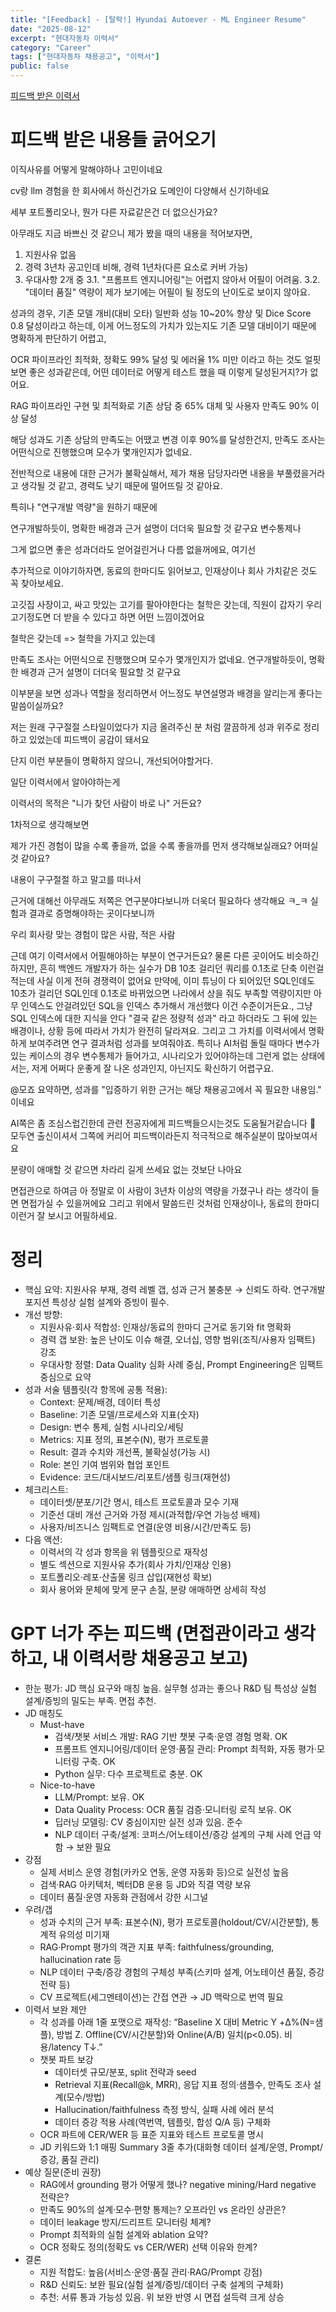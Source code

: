 ```yaml
---
title: "[Feedback] - [탈락!] Hyundai Autoever - ML Engineer Resume"
date: "2025-08-12"
excerpt: "현대자동차 이력서"
category: "Career"
tags: ["현대자동차 채용공고", "이력서"]
public: false
---
```


[피드백 받은 이력서](/posts/Self_Development/Career/Resumes/25-07-29-hyundai-autoever-ml-engineer-resume)

# 피드백 받은 내용들 긁어오기

이직사유를 어떻게 말해야하나 고민이네요

cv랑 llm 경험을 한 회사에서 하신건가요 도메인이 다양해서 신기하네요

세부 포트폴리오나, 뭔가 다른 자료같은건 더 없으신가요?

아무래도 지금 바쁘신 것 같으니 제가 봤을 때의 내용을 적어보자면,

1. 지원사유 없음
2. 경력 3년차 공고인데 비해, 경력 1년차(다른 요소로 커버 가능)
3. 우대사항 2개 중 
3.1. "프롬프트 엔지니어링"는 어렵지 않아서 어필이 어려움.
3.2. "데이터 품질" 역량이 제가 보기에는 어필이 될 정도의 난이도로 보이지 않아요.

성과의 경우, 기존 모델 개비(대비 오타) 일반화 성능 10~20% 향상 및 Dice Score 0.8 달성이라고 하는데,
이게 어느정도의 가치가 있는지도 기존 모델 대비이기 때문에 명확하게 판단하기 어렵고,

OCR 파이프라인 최적화, 정확도 99% 달성 및 에러율 1% 미만 이라고 하는 것도 얼핏 보면 좋은 성과같은데, 어떤 데이터로 어떻게 테스트 했을 때 이렇게 달성된거지?가 없어요.

RAG 파이프라인 구현 및 최적화로 기존 상담 중 65% 대체 및 사용자 만족도 90% 이상 달성

해당 성과도 기존 상담의 만족도는 어땠고 변경 이후 90%를 달성한건지,
만족도 조사는 어떤식으로 진행했으며 모수가 몇개인지가 없네요. 

전반적으로 내용에 대한 근거가 불확실해서, 제가 채용 담당자라면 내용을 부풀렸을거라고 생각될 것 같고,
경력도 낮기 때문에 떨어뜨릴 것 같아요.

특히나 "연구개발 역량"을 원하기 때문에

연구개발하듯이, 명확한 배경과 근거 설명이 더더욱 필요할 것 같구요 변수통제나

그게 없으면 좋은 성과더라도 얻어걸린거나 다름 없을꺼에요, 여기선

추가적으로 이야기하자면, 동료의 한마디도 읽어보고, 인재상이나 회사 가치같은 것도 꼭 찾아보세요.

고깃집 사장이고, 싸고 맛있는 고기를 팔아야한다는 철학은 갖는데,
직원이 갑자기 우리 고기정도면 더 받을 수 있다고 하면 어떤 느낌이겠어요

철학은 갖는데 => 철학을 가지고 있는데

만족도 조사는 어떤식으로 진행했으며 모수가 몇개인지가 없네요. 
연구개발하듯이, 명확한 배경과 근거 설명이 더더욱 필요할 것 같구요

이부분을 보면 성과나 역할을 정리하면서 어느정도 부연설명과 배경을 알리는게 좋다는 말씀이실까요?

저는 원래 구구절절 스타일이었다가 지금 올려주신 분 처럼 깔끔하게 성과 위주로 정리하고 있었는데 피드백이 공감이 돼서요

단지 이런 부분들이 명확하지 않으니, 개선되어야할거다.

일단 이력서에서 알아야하는게

이력서의 목적은 "니가 찾던 사람이 바로 나" 거든요?

1차적으로 생각해보면

제가 가진 경험이 많을 수록 좋을까, 없을 수록 좋을까를 먼저 생각해보실래요?
어떠실 것 같아요?

내용이 구구절절 하고 말고를 떠나서

근거에 대해선 아무래도 저쪽은 연구분야다보니까 더욱더 필요하다 생각해요 ㅋ_ㅋ 실험과 결과로 증명해야하는 곳이다보니까

우리 회사랑 맞는 경험이 많은 사람, 적은 사람

근데 여기 이력서에서 어필해야하는 부분이 연구거든요?
물론 다른 곳이어도 비슷하긴 하지만, 흔히 백엔드 개발자가 하는 실수가 DB 10초 걸리던 쿼리를 0.1초로 단축 이런걸 적는데 사실 이게 전혀 경쟁력이 없어요 만약에, 이미 튜닝이 다 되어있던 SQL인데도
10초가 걸리던 SQL인데 0.1초로 바뀌었으면 나라에서 상을 줘도 부족할 역량이지만 아무 인덱스도 안걸려있던 SQL을 인덱스 추가해서 개선했다 이건 수준이거든요., 그냥 SQL 인덱스에 대한 지식을 안다 "결국 같은 정량적 성과" 라고 하더라도 그 뒤에 있는 배경이나, 상황 등에 따라서
가치가 완전히 달라져요. 그리고 그 가치를 이력서에서 명확하게 보여주려면 연구 결과처럼 성과를 보여줘야죠. 특히나 AI처럼 돌릴 때마다 변수가 있는 케이스의 경우 변수통제가 들어가고, 시나리오가 있어야하는데 그런게 없는 상태에서는, 저게 어쩌다 운좋게 잘 나온 성과인지, 아닌지도 확신하기 어렵구요.

@모죠 요약하면, 성과를 "입증하기 위한 근거는 해당 채용공고에서 꼭 필요한 내용임." 이네요


AI쪽은 좀 조심스럽긴한데 관련 전공자에게 피드백들으시는것도 도움될거같습니다 🤔 모두연 출신이셔서 그쪽에 커리어 피드백이라든지 적극적으로 해주실분이 많아보여서요

분량이 애매할 것 같으면 차라리 길게 쓰세요  없는 것보단 나아요

면접관으로 하여금 아 정말로 이 사람이 3년차 이상의 역량을 가졌구나 라는 생각이 들면 면접가실 수 있을꺼에요 그리고 위에서 말씀드린 것처럼 인재상이나, 동료의 한마디 이런거 잘 보시고 어필하세요.

# 정리
 
- 핵심 요약: 지원사유 부재, 경력 레벨 갭, 성과 근거 불충분 → 신뢰도 하락. 연구개발 포지션 특성상 실험 설계와 증빙이 필수.
- 개선 방향:
  - 지원사유·회사 적합성: 인재상/동료의 한마디 근거로 동기와 fit 명확화
  - 경력 갭 보완: 높은 난이도 이슈 해결, 오너십, 영향 범위(조직/사용자 임팩트) 강조
  - 우대사항 정렬: Data Quality 심화 사례 중심, Prompt Engineering은 임팩트 중심으로 요약
- 성과 서술 템플릿(각 항목에 공통 적용):
  - Context: 문제/배경, 데이터 특성
  - Baseline: 기존 모델/프로세스와 지표(숫자)
  - Design: 변수 통제, 실험 시나리오/세팅
  - Metrics: 지표 정의, 표본수(N), 평가 프로토콜
  - Result: 결과 수치와 개선폭, 불확실성(가능 시)
  - Role: 본인 기여 범위와 협업 포인트
  - Evidence: 코드/대시보드/리포트/샘플 링크(재현성)
- 체크리스트:
  - 데이터셋/분포/기간 명시, 테스트 프로토콜과 모수 기재
  - 기준선 대비 개선 근거와 가정 제시(과적합/우연 가능성 배제)
  - 사용자/비즈니스 임팩트로 연결(운영 비용/시간/만족도 등)
- 다음 액션:
  - 이력서의 각 성과 항목을 위 템플릿으로 재작성
  - 별도 섹션으로 지원사유 추가(회사 가치/인재상 인용)
  - 포트폴리오·레포·산출물 링크 삽입(재현성 확보)
  - 회사 용어와 문체에 맞게 문구 손질, 분량 애매하면 상세히 작성


# GPT 너가 주는 피드백 (면접관이라고 생각하고, 내 이력서랑 채용공고 보고)
 
- 한눈 평가: JD 핵심 요구와 매칭 높음. 실무형 성과는 좋으나 R&D 팀 특성상 실험 설계/증빙의 밀도는 부족. 면접 추천.
- JD 매칭도
  - Must-have
    - 검색/챗봇 서비스 개발: RAG 기반 챗봇 구축·운영 경험 명확. OK
    - 프롬프트 엔지니어링/데이터 운영·품질 관리: Prompt 최적화, 자동 평가·모니터링 구축. OK
    - Python 실무: 다수 프로젝트로 충분. OK
  - Nice-to-have
    - LLM/Prompt: 보유. OK
    - Data Quality Process: OCR 품질 검증·모니터링 로직 보유. OK
    - 딥러닝 모델링: CV 중심이지만 실전 성과 있음. 준수
    - NLP 데이터 구축/설계: 코퍼스/어노테이션/증강 설계의 구체 사례 언급 약함 → 보완 필요
- 강점
  - 실제 서비스 운영 경험(카카오 연동, 운영 자동화 등)으로 실전성 높음
  - 검색·RAG 아키텍처, 벡터DB 운용 등 JD와 직결 역량 보유
  - 데이터 품질·운영 자동화 관점에서 강한 시그널
- 우려/갭
  - 성과 수치의 근거 부족: 표본수(N), 평가 프로토콜(holdout/CV/시간분할), 통계적 유의성 미기재
  - RAG·Prompt 평가의 객관 지표 부족: faithfulness/grounding, hallucination rate 등
  - NLP 데이터 구축/증강 경험의 구체성 부족(스키마 설계, 어노테이션 품질, 증강 전략 등)
  - CV 프로젝트(세그멘테이션)는 간접 연관 → JD 맥락으로 번역 필요
- 이력서 보완 제안
  - 각 성과를 아래 1줄 포맷으로 재작성: “Baseline X 대비 Metric Y +Δ%(N=샘플), 방법 Z. Offline(CV/시간분할)와 Online(A/B) 일치(p<0.05). 비용/latency T↓.”
  - 챗봇 파트 보강
    - 데이터셋 규모/분포, split 전략과 seed
    - Retrieval 지표(Recall@k, MRR), 응답 지표 정의·샘플수, 만족도 조사 설계(모수/방법)
    - Hallucination/faithfulness 측정 방식, 실패 사례 에러 분석
    - 데이터 증강 적용 사례(역번역, 템플릿, 합성 Q/A 등) 구체화
  - OCR 파트에 CER/WER 등 표준 지표와 테스트 프로토콜 명시
  - JD 키워드와 1:1 매핑 Summary 3줄 추가(대화형 데이터 설계/운영, Prompt/증강, 품질 관리)
- 예상 질문(준비 권장)
  - RAG에서 grounding 평가 어떻게 했나? negative mining/Hard negative 전략은?
  - 만족도 90%의 설계·모수·편향 통제는? 오프라인 vs 온라인 상관은?
  - 데이터 leakage 방지/드리프트 모니터링 체계?
  - Prompt 최적화의 실험 설계와 ablation 요약?
  - OCR 정확도 정의(정확도 vs CER/WER) 선택 이유와 한계?
- 결론
  - 지원 적합도: 높음(서비스·운영·품질 관리·RAG/Prompt 강점)
  - R&D 신뢰도: 보완 필요(실험 설계/증빙/데이터 구축 설계의 구체화)
  - 추천: 서류 통과 가능성 있음. 위 보완 반영 시 면접 설득력 크게 상승